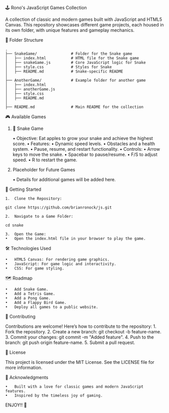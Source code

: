 🕹️ Rono's JavaScript Games Collection

A collection of classic and modern games built with JavaScript and HTML5 Canvas. This repository showcases different game projects, each housed in its own folder, with unique features and gameplay mechanics.

📂 Folder Structure

```
.
├── SnakeGame/               # Folder for the Snake game
│   ├── index.html           # HTML file for the Snake game
│   ├── snakeGame.js         # Core JavaScript logic for Snake
│   ├── style.css            # Styles for Snake
│   ├── README.md            # Snake-specific README
│
├── AnotherGame/             # Example folder for another game
│   ├── index.html
│   ├── anotherGame.js
│   ├── style.css
│   ├── README.md
│
├── README.md                # Main README for the collection
```

🎮 Available Games

1. 🐍 Snake Game

	•	Objective: Eat apples to grow your snake and achieve the highest score.
	•	Features:
	•	Dynamic speed levels.
	•	Obstacles and a health system.
	•	Pause, resume, and restart functionality.
	•	Controls:
	•	Arrow keys to move the snake.
	•	Spacebar to pause/resume.
	•	F/S to adjust speed.
	•	R to restart the game.

2. Placeholder for Future Games

	•	Details for additional games will be added here.

🚀 Getting Started

	1.	Clone the Repository:

```git clone https://github.com/brianronock/js.git```


	2.	Navigate to a Game Folder:

```cd snake```


	3.	Open the Game:
	•	Open the index.html file in your browser to play the game.

🛠️ Technologies Used

	•	HTML5 Canvas: For rendering game graphics.
	•	JavaScript: For game logic and interactivity.
	•	CSS: For game styling.

🗺️ Roadmap

	•	Add Snake Game.
	•	Add a Tetris Game.
	•	Add a Pong Game.
	•	Add a Flappy Bird Game.
	•	Deploy all games to a public website.

🤝 Contributing

Contributions are welcome! Here’s how to contribute to the repository:
	1.	Fork the repository.
	2.	Create a new branch: git checkout -b feature-name.
	3.	Commit your changes: git commit -m "Added feature".
	4.	Push to the branch: git push origin feature-name.
	5.	Submit a pull request.

📜 License

This project is licensed under the MIT License. See the LICENSE file for more information.

🎉 Acknowledgments

	•	Built with a love for classic games and modern JavaScript features.
	•	Inspired by the timeless joy of gaming.
    
ENJOY!! 🚀
